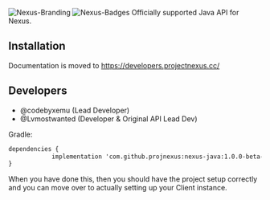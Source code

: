 ![Nexus-Branding](https://media.discordapp.net/attachments/1104529119825371227/1113507119883374653/NexusAPI_Java.png)
![Nexus-Badges](https://media.discordapp.net/attachments/1104529119825371227/1113508062616100955/Badge.png)
Officially supported Java API for Nexus.

## Installation

Documentation is moved to https://developers.projectnexus.cc/

## Developers
- @codebyxemu (Lead Developer)
- @Lvmostwanted (Developer & Original API Lead Dev)

Gradle:
```xml	
dependencies {
	        implementation 'com.github.projnexus:nexus-java:1.0.0-beta-v1' <!-- replace with latest version -->
}
```


When you have done this, then you should have the project setup correctly and you can move over to actually setting up your Client instance.
